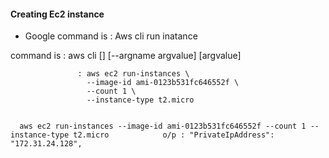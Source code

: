 #### Creating Ec2 instance

* Google command is : Aws cli run inatance

command is : aws cli <servicename> <command> [<subcommands>] [--argname argvalue] [argvalue]

                   : aws ec2 run-instances \
                     --image-id ami-0123b531fc646552f \
                     --count 1 \
                     --instance-type t2.micro

                     
      aws ec2 run-instances --image-id ami-0123b531fc646552f --count 1 --instance-type t2.micro            o/p : "PrivateIpAddress": "172.31.24.128",         